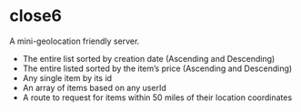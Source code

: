# close6
A mini-geolocation friendly server.

* The entire list sorted by creation date (Ascending and Descending)
* The entire listed sorted by the item’s price (Ascending and Descending)
* Any single item by its id
* An array of items based on any userId
* A route to request for items within 50 miles of their location coordinates